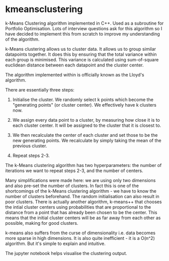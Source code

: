 # kmeansclustering
k-Means Clustering algorithm implemented in C++. Used as a subroutine for Portfolio Optimisation. Lots of interview questions ask for this algorithm so I have decided to implement this from scratch to improve my understanding of the algorithm. 

k-Means clustering allows us to cluster data. It allows us to group similar datapoints together. It does this by ensuring that the total variance within each group is minimised. This variance is calculated using sum-of-square euclidean distance between each datapoint and the cluster center.

The algorithm implemented within is officially known as the Lloyd's algorithm. 

There are essentially three steps:

1. Initialise the cluster. We randomly select k points which become the "generating points" (or cluster center). We effectively have k clusters now.

2. We assign every data point to a cluster, by measuring how close it is to each cluster center. It will be assigned to the cluster that it is closest to.

3. We then recalculate the center of each cluster and set those to be the new generating points. We recalculate by simply taking the mean of the previous cluster.

4. Repeat steps 2-3.

The k-Means clustering algorithm has two hyperparameters: the number of iterations we want to repeat steps 2-3, and the number of centers.

Many simplifications were made here: we are using only two dimensions and also pre-set the number of clusters. In fact this is one of the shortcomings of the k-Means clustering algorithm - we have to know the number of clusters beforehand. 
The random initialisation can also result in poor clusters. There is actually another algorithm, k-means++ that chooses the intial cluster centers using probabilities that are proportional to the distance from a point that has already been chosen to be the center. 
This means that the initial cluster centers will be as far away from each other as possible, making for good clusters.

k-means also suffers from the curse of dimensionality i.e. data becomes more sparse in high dimensions. It is also quite inefficient - it is a O(n^2) algorithm. But it's simple to explain and intuitive.

The jupyter notebook helps visualise the clustering output.

